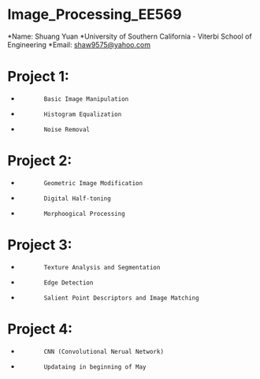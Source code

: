 # Image_Processing_EE569
 *Name: Shuang Yuan
 *University of Southern California - Viterbi School of Engineering
 *Email: shaw9575@yahoo.com

# Project 1: 
*            Basic Image Manipulation
*            Histogram Equalization
*            Noise Removal
 
# Project 2: 
*            Geometric Image Modification
*            Digital Half-toning
*            Morphoogical Processing
 
# Project 3: 
*            Texture Analysis and Segmentation
*            Edge Detection
*            Salient Point Descriptors and Image Matching
            
# Project 4: 
*            CNN (Convolutional Nerual Network)
*            Updataing in beginning of May
